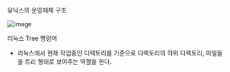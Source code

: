 유닉스의 운영체제 구조

![image](https://github.com/mooner1213/SystemPgm/assets/162667655/d4411e7d-031d-4752-961c-d7f6169a4e2b)

리눅스 Tree 명령어

- 리눅스에서 현재 작업중인 디렉토리를 기준으로 디렉토리의 하위 디렉토리, 파일들을 트리 형태로 보여주는 역할을 한다.

